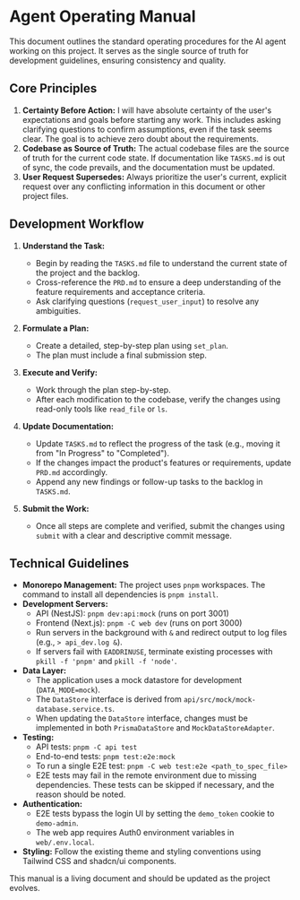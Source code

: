 # Agent Operating Manual

This document outlines the standard operating procedures for the AI agent working on this project. It serves as the single source of truth for development guidelines, ensuring consistency and quality.

## Core Principles

1.  **Certainty Before Action:** I will have absolute certainty of the user's expectations and goals before starting any work. This includes asking clarifying questions to confirm assumptions, even if the task seems clear. The goal is to achieve zero doubt about the requirements.
2.  **Codebase as Source of Truth:** The actual codebase files are the source of truth for the current code state. If documentation like `TASKS.md` is out of sync, the code prevails, and the documentation must be updated.
3.  **User Request Supersedes:** Always prioritize the user's current, explicit request over any conflicting information in this document or other project files.

## Development Workflow

1.  **Understand the Task:**
    *   Begin by reading the `TASKS.md` file to understand the current state of the project and the backlog.
    *   Cross-reference the `PRD.md` to ensure a deep understanding of the feature requirements and acceptance criteria.
    *   Ask clarifying questions (`request_user_input`) to resolve any ambiguities.

2.  **Formulate a Plan:**
    *   Create a detailed, step-by-step plan using `set_plan`.
    *   The plan must include a final submission step.

3.  **Execute and Verify:**
    *   Work through the plan step-by-step.
    *   After each modification to the codebase, verify the changes using read-only tools like `read_file` or `ls`.

4.  **Update Documentation:**
    *   Update `TASKS.md` to reflect the progress of the task (e.g., moving it from "In Progress" to "Completed").
    *   If the changes impact the product's features or requirements, update `PRD.md` accordingly.
    *   Append any new findings or follow-up tasks to the backlog in `TASKS.md`.

5.  **Submit the Work:**
    *   Once all steps are complete and verified, submit the changes using `submit` with a clear and descriptive commit message.

## Technical Guidelines

*   **Monorepo Management:** The project uses `pnpm` workspaces. The command to install all dependencies is `pnpm install`.
*   **Development Servers:**
    *   API (NestJS): `pnpm dev:api:mock` (runs on port 3001)
    *   Frontend (Next.js): `pnpm -C web dev` (runs on port 3000)
    *   Run servers in the background with `&` and redirect output to log files (e.g., `> api_dev.log &`).
    *   If servers fail with `EADDRINUSE`, terminate existing processes with `pkill -f 'pnpm'` and `pkill -f 'node'`.
*   **Data Layer:**
    *   The application uses a mock datastore for development (`DATA_MODE=mock`).
    *   The `DataStore` interface is derived from `api/src/mock/mock-database.service.ts`.
    *   When updating the `DataStore` interface, changes must be implemented in both `PrismaDataStore` and `MockDataStoreAdapter`.
*   **Testing:**
    *   API tests: `pnpm -C api test`
    *   End-to-end tests: `pnpm test:e2e:mock`
    *   To run a single E2E test: `pnpm -C web test:e2e <path_to_spec_file>`
    *   E2E tests may fail in the remote environment due to missing dependencies. These tests can be skipped if necessary, and the reason should be noted.
*   **Authentication:**
    *   E2E tests bypass the login UI by setting the `demo_token` cookie to `demo-admin`.
    *   The web app requires Auth0 environment variables in `web/.env.local`.
*   **Styling:** Follow the existing theme and styling conventions using Tailwind CSS and shadcn/ui components.

This manual is a living document and should be updated as the project evolves.
